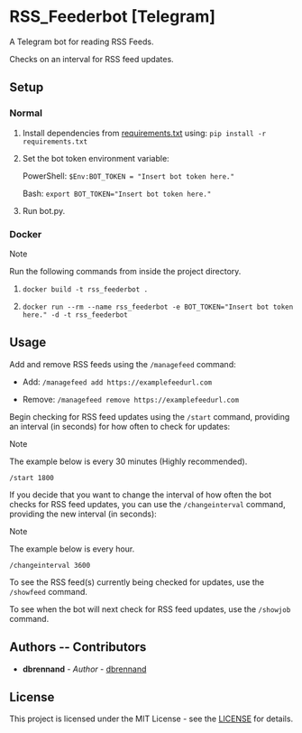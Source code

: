 # RSS_Feederbot [Telegram]

A Telegram bot for reading RSS Feeds.

Checks on an interval for RSS feed updates.

## Setup

### Normal

1. Install dependencies from [requirements.txt](requirements.txt) using: `pip install -r requirements.txt`

2. Set the bot token environment variable:

    PowerShell: `$Env:BOT_TOKEN = "Insert bot token here."`

    Bash: `export BOT_TOKEN="Insert bot token here."`

3. Run bot.py.

### Docker

> [!NOTE]
> Run the following commands from inside the project directory.

1. `docker build -t rss_feederbot .`

2. `docker run --rm --name rss_feederbot -e BOT_TOKEN="Insert bot token here." -d -t rss_feederbot`

## Usage

Add and remove RSS feeds using the `/managefeed` command:

* Add: `/managefeed add https://examplefeedurl.com`

* Remove: `/managefeed remove https://examplefeedurl.com`

Begin checking for RSS feed updates using the `/start` command, providing an interval (in seconds) for how often to check for updates:

> [!NOTE]
> The example below is every 30 minutes (Highly recommended).

`/start 1800`

If you decide that you want to change the interval of how often the bot checks for RSS feed updates, you can use the `/changeinterval` command, providing the new interval (in seconds):

> [!NOTE]
> The example below is every hour.

`/changeinterval 3600`

To see the RSS feed(s) currently being checked for updates, use the `/showfeed` command.

To see when the bot will next check for RSS feed updates, use the `/showjob` command.

## Authors -- Contributors

* **dbrennand** - *Author* - [dbrennand](https://github.com/dbrennand)

## License
This project is licensed under the MIT License - see the [LICENSE](LICENSE) for details.
